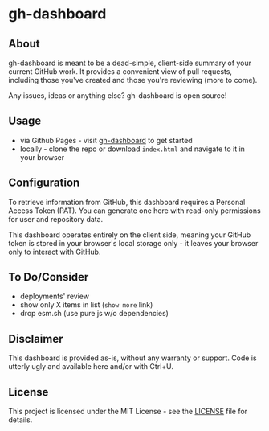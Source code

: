 # gh-dashboard

## About

gh-dashboard is meant to be a dead-simple, client-side summary of your current GitHub work. It provides a convenient view of pull requests, including those you've created and those you're reviewing (more to come).

Any issues, ideas or anything else? gh-dashboard is open source!

## Usage

- via Github Pages - visit [gh-dashboard](https://atfu-tech.github.io/gh-dashboard/) to get started
- locally - clone the repo or download `index.html` and navigate to it in your browser 

## Configuration

To retrieve information from GitHub, this dashboard requires a Personal Access Token (PAT). You can generate one here with read-only permissions for user and repository data.

This dashboard operates entirely on the client side, meaning your GitHub token is stored in your browser's local storage only - it leaves your browser only to interact with GitHub.

## To Do/Consider

- deployments' review
- show only X items in list (`show more` link)
- drop esm.sh (use pure js w/o dependencies)

## Disclaimer

This dashboard is provided as-is, without any warranty or support. Code is utterly ugly and available here and/or with Ctrl+U.

## License

This project is licensed under the MIT License - see the [LICENSE](LICENSE) file for details.
